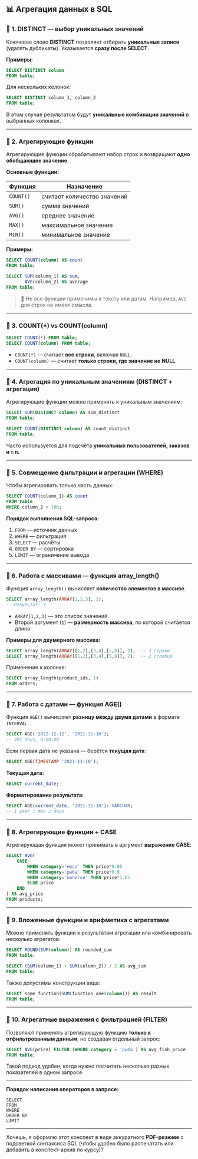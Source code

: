 ## 📊 Агрегация данных в SQL

### 🔹 1. DISTINCT — выбор уникальных значений

Ключевое слово **DISTINCT** позволяет отбирать **уникальные записи** (удалять дубликаты).
Указывается **сразу после SELECT**.

**Примеры:**

```sql
SELECT DISTINCT column
FROM table;
```

Для нескольких колонок:

```sql
SELECT DISTINCT column_1, column_2
FROM table;
```

В этом случае результатом будут **уникальные комбинации значений** в выбранных колонках.

---

### 🔹 2. Агрегирующие функции

Агрегирующие функции обрабатывают набор строк и возвращают **одно обобщающее значение**.

**Основные функции:**

| Функция   | Назначение                  |
| --------- | --------------------------- |
| `COUNT()` | считает количество значений |
| `SUM()`   | сумма значений              |
| `AVG()`   | среднее значение            |
| `MAX()`   | максимальное значение       |
| `MIN()`   | минимальное значение        |

**Примеры:**

```sql
SELECT COUNT(column) AS count
FROM table;

SELECT SUM(column_1) AS sum,
       AVG(column_2) AS average
FROM table;
```

> 🧠 Не все функции применимы к тексту или датам. Например, `AVG` для строк не имеет смысла.

---

### 🔹 3. COUNT(*) vs COUNT(column)

```sql
SELECT COUNT(*) FROM table;
SELECT COUNT(column) FROM table;
```

* `COUNT(*)` — считает **все строки**, включая `NULL`.
* `COUNT(column)` — считает **только строки, где значение не NULL**.

---

### 🔹 4. Агрегация по уникальным значениям (DISTINCT + агрегация)

Агрегирующие функции можно применять к уникальным значениям:

```sql
SELECT SUM(DISTINCT column) AS sum_distinct
FROM table;

SELECT COUNT(DISTINCT column) AS count_distinct
FROM table;
```

Часто используется для подсчёта **уникальных пользователей, заказов и т.п.**

---

### 🔹 5. Совмещение фильтрации и агрегации (WHERE)

Чтобы агрегировать только часть данных:

```sql
SELECT COUNT(column_1) AS count
FROM table
WHERE column_2 > 100;
```

**Порядок выполнения SQL-запроса:**

1. `FROM` — источник данных
2. `WHERE` — фильтрация
3. `SELECT` — расчёты
4. `ORDER BY` — сортировка
5. `LIMIT` — ограничение вывода

---

### 🔹 6. Работа с массивами — функция array_length()

Функция `array_length()` вычисляет **количество элементов в массиве**.

```sql
SELECT array_length(ARRAY[1,2,3], 1);
-- Результат: 3
```

* `ARRAY[1,2,3]` — это список значений.
* Второй аргумент (`1`) — **размерность массива**, по которой считается длина.

**Примеры для двумерного массива:**

```sql
SELECT array_length(ARRAY[[1,2],[3,4],[5,6]], 1);  -- 3 строки
SELECT array_length(ARRAY[[1,2],[3,4],[5,6]], 2);  -- 2 столбца
```

Применение к колонке:

```sql
SELECT array_length(product_ids, 1)
FROM orders;
```

---

### 🔹 7. Работа с датами — функция AGE()

Функция `AGE()` вычисляет **разницу между двумя датами** в формате `INTERVAL`.

```sql
SELECT AGE('2022-12-12', '2021-11-10');
-- 397 days, 0:00:00
```

Если первая дата не указана — берётся **текущая дата**:

```sql
SELECT AGE(TIMESTAMP '2021-11-10');
```

**Текущая дата:**

```sql
SELECT current_date;
```

**Форматирование результата:**

```sql
SELECT AGE(current_date, '2021-11-10')::VARCHAR;
-- 1 year 1 mon 2 days
```

---

### 🔹 8. Агрегирующие функции + CASE

Агрегирующая функция может принимать в аргумент **выражение CASE**:

```sql
SELECT AVG(
    CASE
        WHEN category='мясо' THEN price*0.95
        WHEN category='рыба' THEN price*0.9
        WHEN category='напитки' THEN price*1.05
        ELSE price
    END
) AS avg_price
FROM products;
```

---

### 🔹 9. Вложенные функции и арифметика с агрегатами

Можно применять функции к результатам агрегации или комбинировать несколько агрегатов:

```sql
SELECT ROUND(SUM(column)) AS rounded_sum
FROM table;

SELECT (SUM(column_1) + SUM(column_2)) / 2 AS avg_sum
FROM table;
```

Также допустимы конструкции вида:

```sql
SELECT some_function(SUM(function_one(column))) AS result
FROM table;
```

---

### 🔹 10. Агрегатные выражения с фильтрацией (FILTER)

Позволяют применять агрегирующую функцию **только к отфильтрованным данным**, не создавая отдельный запрос:

```sql
SELECT AVG(price) FILTER (WHERE category = 'рыба') AS avg_fish_price
FROM table;
```

Такой подход удобен, когда нужно посчитать несколько разных показателей в одном запросе.

---


**Порядок написания операторов в запросе:**

```
SELECT
FROM
WHERE
ORDER BY
LIMIT
```

---

Хочешь, я оформлю этот конспект в виде аккуратного **PDF-резюме** с подсветкой синтаксиса SQL (чтобы удобно было распечатать или добавить в конспект-архив по курсу)?

